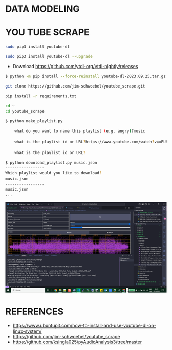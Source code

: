 # DATA MODELING

# YOU TUBE SCRAPE

```bash
sudo pip3 install youtube-dl
```

```bash
sudo pip3 install youtube-dl --upgrade
```

+ Download https://github.com/ytdl-org/ytdl-nightly/releases

```bash
$ python -m pip install --force-reinstall youtube-dl-2023.09.25.tar.gz
```

```bash
git clone https://github.com/jim-schwoebel/youtube_scrape.git
```

```bash
pip install -r requirements.txt
```

```bash
cd ~
cd youtube_scrape 

```

```bash
$ python make_playlist.py

```

```bash
    what do you want to name this playlist (e.g. angry)?music

    what is the playlist id or URL?https://www.youtube.com/watch?v=xPU8OAjjS4k&list=PLpoUYdDxb6P56t8lnxnA412k_H5EMHd-8

    what is the playlist id or URL?
```

```bash
$ python download_playlist.py music.json
-----------------
Which playlist would you like to download?
music.json
-----------------
music.json
...
```

![Alt text](image.png)

# REFERENCES

+ https://www.ubuntupit.com/how-to-install-and-use-youtube-dl-on-linux-system/
+ https://github.com/jim-schwoebel/youtube_scrape
+ https://github.com/ksingla025/pyAudioAnalysis3/tree/master